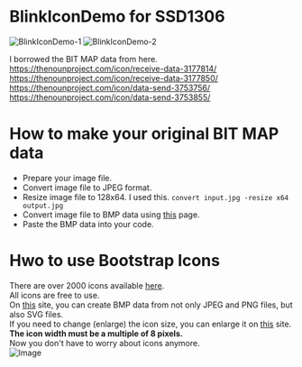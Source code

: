 # BlinkIconDemo for SSD1306

![BlinkIconDemo-1](https://github.com/nopnop2002/esp-idf-ssd1306/assets/6020549/ce0becb9-43d2-43a6-8c53-eceda48f0524)
![BlinkIconDemo-2](https://github.com/nopnop2002/esp-idf-ssd1306/assets/6020549/fc3b5d11-4c58-471d-b73e-e59616abc3b6)


I borrowed the BIT MAP data from here.   
https://thenounproject.com/icon/receive-data-3177814/   
https://thenounproject.com/icon/receive-data-3177850/   
https://thenounproject.com/icon/data-send-3753756/   
https://thenounproject.com/icon/data-send-3753855/   


# How to make your original BIT MAP data   
- Prepare your image file.   
- Convert image file to JPEG format.
- Resize image file to 128x64.
 I used this.
 ```convert input.jpg -resize x64 output.jpg```
- Convert image file to BMP data using [this](https://www.mischianti.org/2021/07/14/ssd1306-oled-display-draw-images-splash-and-animations-2/) page.   
- Paste the BMP data into your code.   


# Hwo to use Bootstrap Icons   
There are over 2000 icons available [here](https://icons.getbootstrap.com/).    
All icons are free to use.   
On [this](https://www.mischianti.org/2021/07/14/ssd1306-oled-display-draw-images-splash-and-animations-2/) site, you can create BMP data from not only JPEG and PNG files, but also SVG files.   
If you need to change (enlarge) the icon size, you can enlarge it on [this](https://svgtrace.com/svg-to-png) site.   
__The icon width must be a multiple of 8 pixels.__   
Now you don't have to worry about icons anymore.   
![Image](https://github.com/user-attachments/assets/82b3b11f-8388-4a82-b648-e3686ff7a270)
